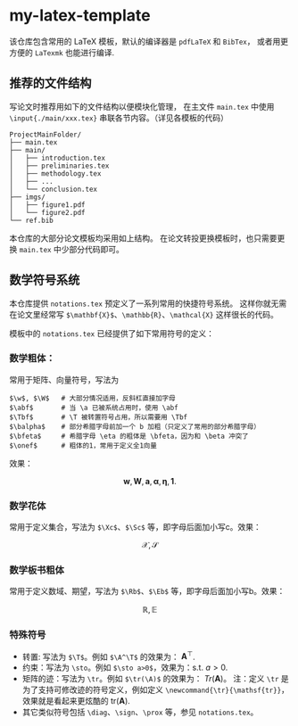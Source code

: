 # my-latex-template
该仓库包含常用的 LaTeX 模板，默认的编译器是 `pdfLaTeX` 和 `BibTex`，
或者用更方便的 `LaTexmk` 也能进行编译.

## 推荐的文件结构
写论文时推荐用如下的文件结构以便模块化管理，
在主文件 `main.tex` 中使用 `\input{./main/xxx.tex}` 串联各节内容。（详见各模板的代码）
```
ProjectMainFolder/
├── main.tex
├── main/
│   ├── introduction.tex
│   ├── preliminaries.tex
│   ├── methodology.tex
│   ├── ...
│   └── conclusion.tex
├── imgs/
│   ├── figure1.pdf
│   └── figure2.pdf
└── ref.bib
```
本仓库的大部分论文模板均采用如上结构。
在论文转投更换模板时，也只需要更换 `main.tex` 中少部分代码即可。

## 数学符号系统
本仓库提供 `notations.tex` 预定义了一系列常用的快捷符号系统。
这样你就无需在论文里经常写 `$\mathbf{X}$`、`\mathbb{R}`、`\mathcal{X}` 这样很长的代码。

模板中的 `notations.tex` 已经提供了如下常用符号的定义：

### 数学粗体：
常用于矩阵、向量符号，写法为
```[LaTeX]
$\w$, $\W$   # 大部分情况适用，反斜杠直接加字母
$\abf$       # 当 \a 已被系统占用时，使用 \abf
$\Tbf$       # \T 被转置符号占用，所以需要用 \Tbf
$\balpha$    # 部分希腊字母前加一个 b 加粗（只定义了常用的部分希腊字母）
$\bfeta$     # 希腊字母 \eta 的粗体是 \bfeta，因为和 \beta 冲突了
$\onef$      # 粗体的1，常用于定义全1向量
```
效果：
```math
\boldsymbol{w}, \boldsymbol{W}, \boldsymbol{a}, \boldsymbol{\alpha}, \boldsymbol{\eta}, \boldsymbol{1}.
```

### 数学花体
常用于定义集合，写法为 `$\Xc$`、`$\Sc$` 等，即字母后面加小写c。效果：
```math
\mathcal{X}, \mathcal{S}
```


### 数学板书粗体
常用于定义数域、期望，写法为 `$\Rb$`、`$\Eb$` 等，即字母后面加小写b。效果：
```math
\mathbb{R}, \mathbb{E}
```


### 特殊符号
- 转置: 写法为 `$\T$`。例如 `$\A^\T$` 的效果为： $\boldsymbol{A}^\top$.
- 约束：写法为 `\sto`。例如 `$\sto a>0$`，效果为：$\text{s.t. } a>0$.
- 矩阵的迹：写法为 `\tr`。例如 `$\tr(\A)$` 的效果为： $Tr(\boldsymbol{A})$。
注：定义 `\tr` 是为了支持可修改迹的符号定义，例如定义 `\newcommand{\tr}{\mathsf{tr}}`，效果就是看起来更炫酷的 $\mathsf{tr}(\boldsymbol{A})$.
- 其它类似符号包括 `\diag`、`\sign`、`\prox` 等，参见 `notations.tex`。